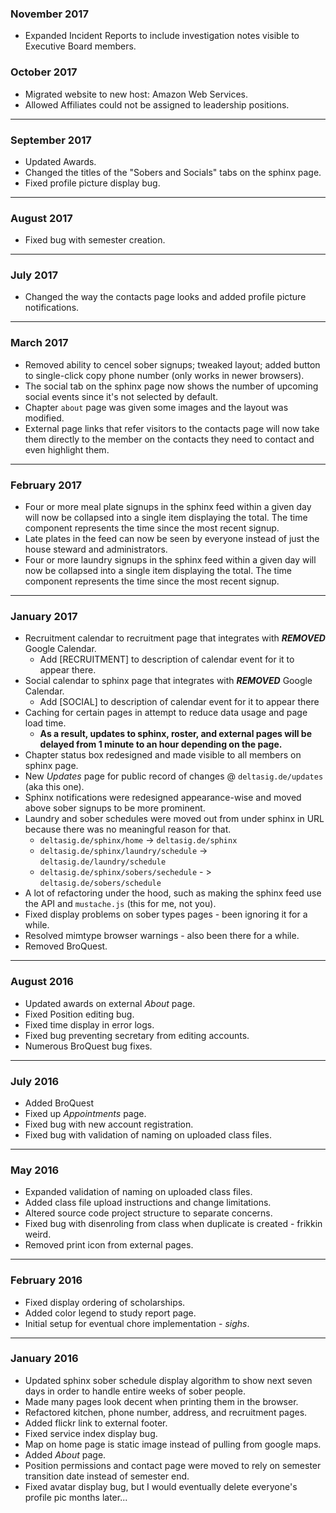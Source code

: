 ﻿### November 2017

- Expanded Incident Reports to include investigation notes visible to Executive Board members.

### October 2017

- Migrated website to new host: Amazon Web Services.
- Allowed Affiliates could not be assigned to leadership positions.

---

### September 2017

- Updated Awards.
- Changed the titles of the "Sobers and Socials" tabs on the sphinx page.
- Fixed profile picture display bug.

---

### August 2017

- Fixed bug with semester creation.

---

### July 2017

- Changed the way the contacts page looks and added profile picture notifications.

---

### March 2017

- Removed ability to cencel sober signups; tweaked layout; added button to single-click copy phone number (only works in newer browsers).
- The social tab on the sphinx page now shows the number of upcoming social events since it's not selected by default.
- Chapter `about` page was given some images and the layout was modified.
- External page links that refer visitors to the contacts page will now take them directly to the member on the contacts they need to contact 
  and even highlight them.

---

### February 2017

- Four or more meal plate signups in the sphinx feed within a given day will now be collapsed into a single item displaying the total.
  The time component represents the time since the most recent signup.
- Late plates in the feed can now be seen by everyone instead of just the house steward and administrators.
- Four or more laundry signups in the sphinx feed within a given day will now be collapsed into a single item displaying the total.
  The time component represents the time since the most recent signup.

---

### January 2017


- Recruitment calendar to recruitment page that integrates with ***REMOVED*** Google Calendar.
  - Add [RECRUITMENT] to description of calendar event for it to appear there.
- Social calendar to sphinx page that integrates with ***REMOVED*** Google Calendar.
  - Add [SOCIAL] to description of calendar event for it to appear there
- Caching for certain pages in attempt to reduce data usage and page load time.
  - **As a result, updates to sphinx, roster, and external pages will be delayed from 1 minute to an hour depending on the page.**
- Chapter status box redesigned and made visible to all members on sphinx page.
- New *Updates* page for public record of changes @ `deltasig.de/updates` (aka this one).
- Sphinx notifications were redesigned appearance-wise and moved above sober signups to be more prominent.
- Laundry and sober schedules were moved out from under sphinx in URL because there was no meaningful reason for that.
  - `deltasig.de/sphinx/home` -> `deltasig.de/sphinx`
  - `deltasig.de/sphinx/laundry/schedule` -> `deltasig.de/laundry/schedule`
  - `deltasig.de/sphinx/sobers/sechedule` - > `deltasig.de/sobers/schedule`
- A lot of refactoring under the hood, such as making the sphinx feed use the API and `mustache.js` (this for me, not you).
- Fixed display problems on sober types pages - been ignoring it for a while.
- Resolved mimtype browser warnings - also been there for a while.
- Removed BroQuest.

---

### August 2016

- Updated awards on external *About* page.
- Fixed Position editing bug.
- Fixed time display in error logs.
- Fixed bug preventing secretary from editing accounts.
- Numerous BroQuest bug fixes.

---

### July 2016

- Added BroQuest
- Fixed up *Appointments* page.
- Fixed bug with new account registration.
- Fixed bug with validation of naming on uploaded class files.

---

### May 2016

- Expanded validation of naming on uploaded class files.
- Added class file upload instructions and change limitations.
- Altered source code project structure to separate concerns.
- Fixed bug with disenroling from class when duplicate is created - frikkin weird.
- Removed print icon from external pages.

---

### February 2016

- Fixed display ordering of scholarships.
- Added color legend to study report page.
- Initial setup for eventual chore implementation - *sighs*.

---

### January 2016

- Updated sphinx sober schedule display algorithm to show next seven days in order to handle entire weeks of sober people.
- Made many pages look decent when printing them in the browser.
- Refactored kitchen, phone number, address, and recruitment pages.
- Added flickr link to external footer.
- Fixed service index display bug.
- Map on home page is static image instead of pulling from google maps.
- Added *About* page.
- Position permissions and contact page were moved to rely on semester transition date instead of semester end.
- Fixed avatar display bug, but I would eventually delete everyone's profile pic months later...
